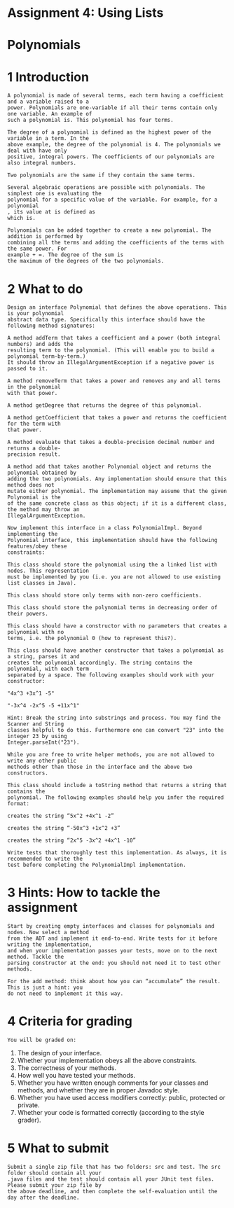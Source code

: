 # Assignment 4: Using Lists

# Polynomials

# 1 Introduction

```
A polynomial is made of several terms, each term having a coefficient and a variable raised to a
power. Polynomials are one-variable if all their terms contain only one variable. An example of
such a polynomial is. This polynomial has four terms.
```
```
The degree of a polynomial is defined as the highest power of the variable in a term. In the
above example, the degree of the polynomial is 4. The polynomials we deal with have only
positive, integral powers. The coefficients of our polynomials are also integral numbers.
```
```
Two polynomials are the same if they contain the same terms.
```
```
Several algebraic operations are possible with polynomials. The simplest one is evaluating the
polynomial for a specific value of the variable. For example, for a polynomial
, its value at is defined as
which is.
```
```
Polynomials can be added together to create a new polynomial. The addition is performed by
combining all the terms and adding the coefficients of the terms with the same power. For
example + =. The degree of the sum is
the maximum of the degrees of the two polynomials.
```
# 2 What to do

```
Design an interface Polynomial that defines the above operations. This is your polynomial
abstract data type. Specifically this interface should have the following method signatures:
```
```
A method addTerm that takes a coefficient and a power (both integral numbers) and adds the
resulting term to the polynomial. (This will enable you to build a polynomial term-by-term.)
It should throw an IllegalArgumentException if a negative power is passed to it.
```
```
A method removeTerm that takes a power and removes any and all terms in the polynomial
with that power.
```
```
A method getDegree that returns the degree of this polynomial.
```
```
A method getCoefficient that takes a power and returns the coefficient for the term with
that power.
```
```
A method evaluate that takes a double-precision decimal number and returns a double-
precision result.
```
```
A method add that takes another Polynomial object and returns the polynomial obtained by
adding the two polynomials. Any implementation should ensure that this method does not
mutate either polynomial. The implementation may assume that the given Polynomial is the
of the same concrete class as this object; if it is a different class, the method may throw an
IllegalArgumentException.
```
```
Now implement this interface in a class PolynomialImpl. Beyond implementing the
Polynomial interface, this implementation should have the following features/obey these
constraints:
```
```
This class should store the polynomial using the a linked list with nodes. This representation
must be implemented by you (i.e. you are not allowed to use existing list classes in Java).
```
```
This class should store only terms with non-zero coefficients.
```
```
This class should store the polynomial terms in decreasing order of their powers.
```
```
This class should have a constructor with no parameters that creates a polynomial with no
terms, i.e. the polynomial 0 (how to represent this?).
```
```
This class should have another constructor that takes a polynomial as a string, parses it and
creates the polynomial accordingly. The string contains the polynomial, with each term
separated by a space. The following examples should work with your constructor:
```
```
"4x^3 +3x^1 -5"
```
```
"-3x^4 -2x^5 -5 +11x^1"
```
```
Hint: Break the string into substrings and process. You may find the Scanner and String
classes helpful to do this. Furthermore one can convert "23" into the integer 23 by using
Integer.parseInt("23").
```
```
While you are free to write helper methods, you are not allowed to write any other public
methods other than those in the interface and the above two constructors.
```
```
This class should include a toString method that returns a string that contains the
polynomial. The following examples should help you infer the required format:
```
```
creates the string “5x^2 +4x^1 -2”
```
```
creates the string “-50x^3 +1x^2 +3”
```
```
creates the string “2x^5 -3x^2 +4x^1 -10”
```
```
Write tests that thoroughly test this implementation. As always, it is recommended to write the
test before completing the PolynomialImpl implementation.
```
# 3 Hints: How to tackle the assignment

```
Start by creating empty interfaces and classes for polynomials and nodes. Now select a method
from the ADT and implement it end-to-end. Write tests for it before writing the implementation,
and when your implementation passes your tests, move on to the next method. Tackle the
parsing constructor at the end: you should not need it to test other methods.
```
```
For the add method: think about how you can “accumulate” the result. This is just a hint: you
do not need to implement it this way.
```
# 4 Criteria for grading

```
You will be graded on:
```
1. The design of your interface.
2. Whether your implementation obeys all the above constraints.
3. The correctness of your methods.
4. How well you have tested your methods.
5. Whether you have written enough comments for your classes and methods, and whether they
    are in proper Javadoc style.
6. Whether you have used access modifiers correctly: public, protected or private.
7. Whether your code is formatted correctly (according to the style grader).

# 5 What to submit

```
Submit a single zip file that has two folders: src and test. The src folder should contain all your
.java files and the test should contain all your JUnit test files. Please submit your zip file by
the above deadline, and then complete the self-evaluation until the day after the deadline.
```


